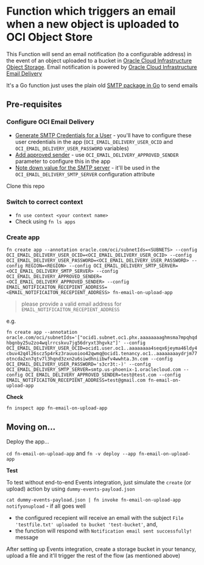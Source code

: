 # Function which triggers an email when a new object is uploaded to OCI Object Store

This Function will send an email notification (to a configurable address) in the event of an object uploaded to a bucket in [Oracle Cloud Infrastructure Object Storage](https://docs.cloud.oracle.com/iaas/Content/Object/Concepts/objectstorageoverview.htm). Email notification is powered by [Oracle Cloud Infrastructure Email Delivery](https://docs.cloud.oracle.com/iaas/Content/Email/Concepts/overview.htm)

It's a Go function just uses the plain old [SMTP package in Go](https://golang.org/pkg/net/smtp/) to send emails

## Pre-requisites

### Configure OCI Email Delivery

- [Generate SMTP Credentials for a User](https://docs.cloud.oracle.com/iaas/Content/Email/Tasks/generatesmtpcredentials.htm) - you'll have to configure these user credentials in the app (`OCI_EMAIL_DELIVERY_USER_OCID` and `OCI_EMAIL_DELIVERY_USER_PASSWORD` variables)
- [Add approved sender](https://docs.cloud.oracle.com/iaas/Content/Email/Tasks/managingapprovedsenders.htm) - use `OCI_EMAIL_DELIVERY_APPROVED_SENDER` parameter to configure this in the app
- [Note down value for the SMTP server](https://docs.cloud.oracle.com/iaas/Content/Email/Tasks/configuresmtpconnection.htm) - it'll be used in the `OCI_EMAIL_DELIVERY_SMTP_SERVER` configuration attribute

Clone this repo

### Switch to correct context

- `fn use context <your context name>`
- Check using `fn ls apps`

### Create app

`fn create app --annotation oracle.com/oci/subnetIds=<SUBNETS> --config OCI_EMAIL_DELIVERY_USER_OCID=<OCI_EMAIL_DELIVERY_USER_OCID> --config OCI_EMAIL_DELIVERY_USER_PASSWORD=<OCI_EMAIL_DELIVERY_USER_PASSWORD> --config REGION=<REGION> --config OCI_EMAIL_DELIVERY_SMTP_SERVER=<OCI_EMAIL_DELIVERY_SMTP_SERVER> --config OCI_EMAIL_DELIVERY_APPROVED_SENDER=<OCI_EMAIL_DELIVERY_APPROVED_SENDER> --config EMAIL_NOTIFICAITON_RECEPIENT_ADDRESS=<EMAIL_NOTIFICAITON_RECEPIENT_ADDRESS> fn-email-on-upload-app`

> please provide a valid email address for `EMAIL_NOTIFICAITON_RECEPIENT_ADDRESS`

e.g.

`fn create app --annotation oracle.com/oci/subnetIds='["ocid1.subnet.oc1.phx.aaaaaaaaghmsma7mpqhqdhbgnby25u2zo4wqlrrcskvu7jg56dryxt3hgvkz"]' --config OCI_EMAIL_DELIVERY_USER_OCID=ocid1.user.oc1..aaaaaaaa4seqx6jeyma46ldy4cbuv42q4l26scz5p4rkz3rauuoioo42qwmq@ocid1.tenancy.oc1..aaaaaaaaydrjm77otncda2xn7qtv7l3hqnd3zxn2u6siwdhniibwfv4wwhta.3n.com --config OCI_EMAIL_DELIVERY_USER_PASSWORD='s3cr3t:-)' --config OCI_EMAIL_DELIVERY_SMTP_SERVER=smtp.us-phoenix-1.oraclecloud.com --config OCI_EMAIL_DELIVERY_APPROVED_SENDER=test@test.com --config EMAIL_NOTIFICAITON_RECEPIENT_ADDRESS=test@gmail.com fn-email-on-upload-app`

**Check**

`fn inspect app fn-email-on-upload-app`

## Moving on...

Deploy the app...

`cd fn-email-on-upload-app` and `fn -v deploy --app fn-email-on-upload-app`

**Test**

To test without end-to-end Events integration, just simulate the `create` (or upload) action by using `dummy-events-payload.json`

`cat dummy-events-payload.json | fn invoke fn-email-on-upload-app notifyonupload` - if all goes well

- the configured recepient will receive an email with the subject `File 'testfile.txt' uploaded to bucket 'test-bucket'`, and,
- the function will respond with `Notification email sent successfully!` message

After setting up Events integration, create a storage bucket in your tenancy, upload a file and it'll trigger the rest of the flow (as mentioned above)
